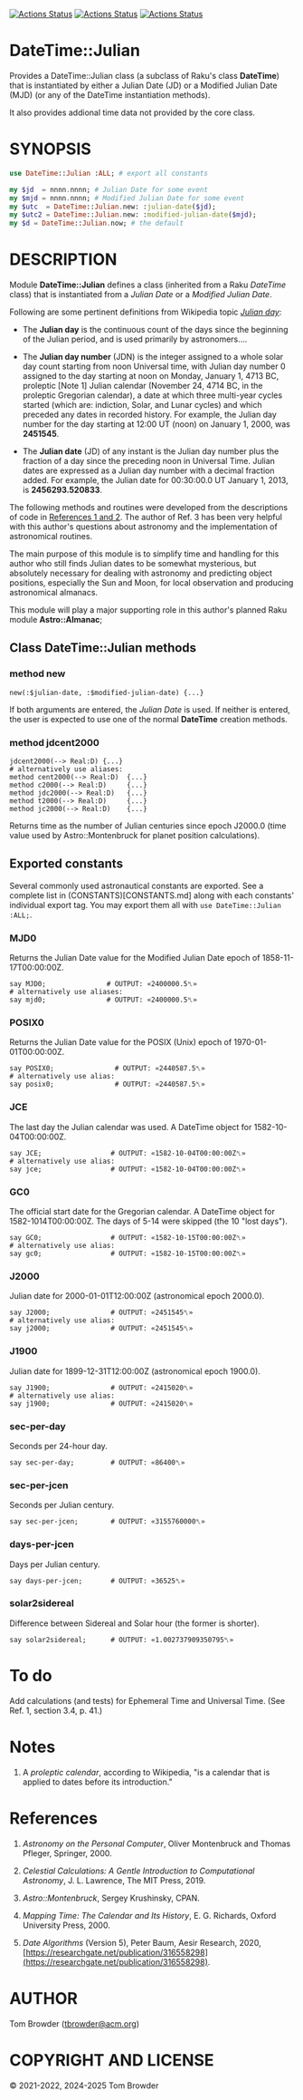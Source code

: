 [![Actions Status](https://github.com/tbrowder/DateTime-Julian/actions/workflows/linux.yml/badge.svg)](https://github.com/tbrowder/DateTime-Julian/actions) [![Actions Status](https://github.com/tbrowder/DateTime-Julian/actions/workflows/macos.yml/badge.svg)](https://github.com/tbrowder/DateTime-Julian/actions) [![Actions Status](https://github.com/tbrowder/DateTime-Julian/actions/workflows/windows.yml/badge.svg)](https://github.com/tbrowder/DateTime-Julian/actions)

DateTime::Julian
================

Provides a DateTime::Julian class (a subclass of Raku's class **DateTime**) that is instantiated by either a Julian Date (JD) or a Modified Julian Date (MJD) (or any of the DateTime instantiation methods).

It also provides addional time data not provided by the core class.

SYNOPSIS
========

```raku
use DateTime::Julian :ALL; # export all constants

my $jd  = nnnn.nnnn; # Julian Date for some event
my $mjd = nnnn.nnnn; # Modified Julian Date for some event
my $utc  = DateTime::Julian.new: :julian-date($jd);
my $utc2 = DateTime::Julian.new: :modified-julian-date($mjd);
my $d = DateTime::Julian.now; # the default
```

DESCRIPTION
===========

Module **DateTime::Julian** defines a class (inherited from a Raku *DateTime* class) that is instantiated from a *Julian Date* or a *Modified Julian Date*.

Following are some pertinent definitions from Wikipedia topic [*Julian day*](https://en.m.wikipedia.org/wiki/Julian_day):

  * The **Julian day** is the continuous count of the days since the beginning of the Julian period, and is used primarily by astronomers....

  * The **Julian day number** (JDN) is the integer assigned to a whole solar day count starting from noon Universal time, with Julian day number 0 assigned to the day starting at noon on Monday, January 1, 4713 BC, proleptic [Note 1] Julian calendar (November 24, 4714 BC, in the proleptic Gregorian calendar), a date at which three multi-year cycles started (which are: indiction, Solar, and Lunar cycles) and which preceded any dates in recorded history. For example, the Julian day number for the day starting at 12:00 UT (noon) on January 1, 2000, was **2451545**.

  * The **Julian date** (JD) of any instant is the Julian day number plus the fraction of a day since the preceding noon in Universal Time. Julian dates are expressed as a Julian day number with a decimal fraction added. For example, the Julian date for 00:30:00.0 UT January 1, 2013, is **2456293.520833**.

The following methods and routines were developed from the descriptions of code in [References 1 and 2](#References). The author of Ref. 3 has been very helpful with this author's questions about astronomy and the implementation of astronomical routines.

The main purpose of this module is to simplify time and handling for this author who still finds Julian dates to be somewhat mysterious, but absolutely necessary for dealing with astronomy and predicting object positions, especially the Sun and Moon, for local observation and producing astronomical almanacs.

This module will play a major supporting role in this author's planned Raku module **Astro::Almanac**;

Class DateTime::Julian methods
------------------------------

### method new

    new(:$julian-date, :$modified-julian-date) {...}

If both arguments are entered, the *Julian Date* is used. If neither is entered, the user is expected to use one of the normal **DateTime** creation methods.

### method jdcent2000

    jdcent2000(--> Real:D) {...}
    # alternatively use aliases:
    method cent2000(--> Real:D)  {...}
    method c2000(--> Real:D)     {...}
    method jdc2000(--> Real:D)   {...}
    method t2000(--> Real:D)     {...}
    method jc2000(--> Real:D)    {...}

Returns time as the number of Julian centuries since epoch J2000.0 (time value used by Astro::Montenbruck for planet position calculations).

Exported constants
------------------

Several commonly used astronautical constants are exported. See a complete list in (CONSTANTS)[CONSTANTS.md] along with each constants' individual export tag. You may export them all with `use DateTime::Julian :ALL;`.

### MJD0

Returns the Julian Date value for the Modified Julian Date epoch of 1858-11-17T00:00:00Z.

    say MJD0;               # OUTPUT: «2400000.5␤»
    # alternatively use aliases:
    say mjd0;               # OUTPUT: «2400000.5␤»

### POSIX0

Returns the Julian Date value for the POSIX (Unix) epoch of 1970-01-01T00:00:00Z.

    say POSIX0;               # OUTPUT: «2440587.5␤»
    # alternatively use alias:
    say posix0;               # OUTPUT: «2440587.5␤»

### JCE

The last day the Julian calendar was used. A DateTime object for 1582-10-04T00:00:00Z.

    say JCE;                 # OUTPUT: «1582-10-04T00:00:00Z␤»
    # alternatively use alias:
    say jce;                 # OUTPUT: «1582-10-04T00:00:00Z␤»

### GC0

The official start date for the Gregorian calendar. A DateTime object for 1582-1014T00:00:00Z. The days of 5-14 were skipped (the 10 "lost days").

    say GC0;                 # OUTPUT: «1582-10-15T00:00:00Z␤»
    # alternatively use alias:
    say gc0;                 # OUTPUT: «1582-10-15T00:00:00Z␤»

### J2000

Julian date for 2000-01-01T12:00:00Z (astronomical epoch 2000.0).

    say J2000;               # OUTPUT: «2451545␤»
    # alternatively use alias:
    say j2000;               # OUTPUT: «2451545␤»

### J1900

Julian date for 1899-12-31T12:00:00Z (astronomical epoch 1900.0).

    say J1900;               # OUTPUT: «2415020␤»
    # alternatively use alias:
    say j1900;               # OUTPUT: «2415020␤»

### sec-per-day

Seconds per 24-hour day.

    say sec-per-day;         # OUTPUT: «86400␤»

### sec-per-jcen

Seconds per Julian century.

    say sec-per-jcen;        # OUTPUT: «3155760000␤»

### days-per-jcen

Days per Julian century.

    say days-per-jcen;       # OUTPUT: «36525␤»

### solar2sidereal

Difference between Sidereal and Solar hour (the former is shorter).

    say solar2sidereal;      # OUTPUT: «1.002737909350795␤»

To do
=====

Add calculations (and tests) for Ephemeral Time and Universal Time. (See Ref. 1, section 3.4, p. 41.)

Notes
=====

1. A *proleptic calendar*, according to Wikipedia, "is a calendar that is applied to dates before its introduction."

References
==========

1. *Astronomy on the Personal Computer*, Oliver Montenbruck and Thomas Pfleger, Springer, 2000.

2. *Celestial Calculations: A Gentle Introduction to Computational Astronomy*, J. L. Lawrence, The MIT Press, 2019.

3. *Astro::Montenbruck*, Sergey Krushinsky, CPAN.

4. *Mapping Time: The Calendar and Its History*, E. G. Richards, Oxford University Press, 2000.

5. *Date Algorithms* (Version 5), Peter Baum, Aesir Research, 2020, [https://researchgate.net/publication/316558298](https://researchgate.net/publication/316558298).

AUTHOR
======

Tom Browder (tbrowder@acm.org)

COPYRIGHT AND LICENSE
=====================

© 2021-2022, 2024-2025 Tom Browder

